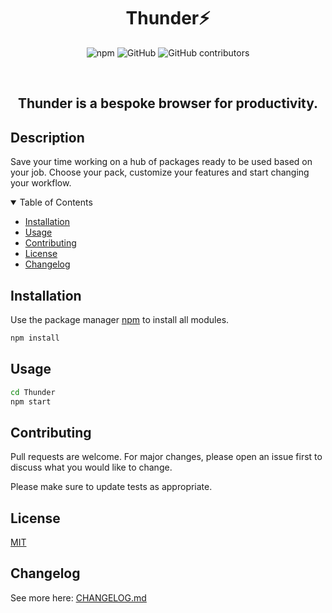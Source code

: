 <center>

# Thunder⚡️ 
![npm][npm-url]
![GitHub][license-url]
![GitHub contributors][contributors-url]

</br>

## Thunder is a bespoke browser for productivity.

</center>


## Description

Save your time working on a hub of packages ready to be used based on your job. Choose your pack,
customize your features and start changing your workflow.

<details open>
<summary>Table of Contents</summary>

- [Installation](#installation)
- [Usage](#usage)
- [Contributing](#contributing)
- [License](#license)
- [Changelog](#changelog)

</details>

## Installation

Use the package manager [npm](https://www.npmjs.com/) to install all modules.

```bash
npm install
```

## Usage

```bash
cd Thunder
npm start
```

## Contributing
Pull requests are welcome. For major changes, please open an issue first to discuss what you would like to change.

Please make sure to update tests as appropriate.

## License
[MIT](LICENSE)

## Changelog

See more here: [CHANGELOG.md](CHANGELOG.md)


<!-- LINKS -->
[npm-url]: https://img.shields.io/npm/v/npm?style=for-the-badge
[license-url]: https://img.shields.io/github/license/cisc0f/Thunder?style=for-the-badge
[contributors-url]: https://img.shields.io/github/contributors/cisc0f/Thunder?color=purple&style=for-the-badge